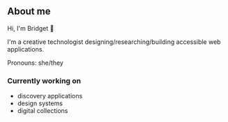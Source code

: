 ## About me 

Hi, I'm Bridget 👋 

I'm a creative technologist designing/researching/building accessible web applications.

Pronouns: she/they

### Currently working on

- discovery applications 
- design systems
- digital collections

